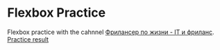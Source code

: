# Flexbox Practice <br>
Flexbox practice with the cahnnel <a href="https://www.youtube.com/channel/UCedskVwIKiZJsO8XdJdLKnA">Фрилансер по жизни - IT и фриланс</a>. <br>
<a href="https://artiomb5.github.io/flexboxPractice/">Practice result</a>
